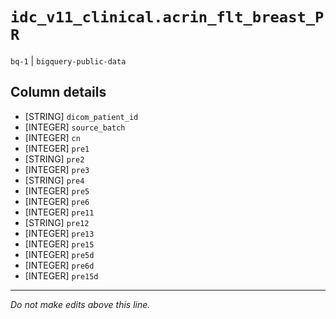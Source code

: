 # `idc_v11_clinical.acrin_flt_breast_PR`
`bq-1` | `bigquery-public-data`

## Column details
* [STRING]    `dicom_patient_id`
* [INTEGER]   `source_batch`
* [INTEGER]   `cn`
* [INTEGER]   `pre1`
* [STRING]    `pre2`
* [INTEGER]   `pre3`
* [STRING]    `pre4`
* [INTEGER]   `pre5`
* [INTEGER]   `pre6`
* [INTEGER]   `pre11`
* [STRING]    `pre12`
* [INTEGER]   `pre13`
* [INTEGER]   `pre15`
* [INTEGER]   `pre5d`
* [INTEGER]   `pre6d`
* [INTEGER]   `pre15d`

-------------------------------------------------------------------------------
*Do not make edits above this line.*
